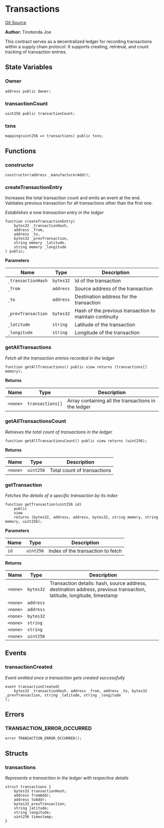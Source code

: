 # Transactions
[Git Source](https://github.com/tinotendajoe01/Solidity-Blochain/blob/eacbf6f1ab8174a4c8abbfec3ad125841d672252/src/LedgerContracts/Transactions.sol)

**Author:**
Tinotenda Joe

This contract serves as a decentralized ledger for recording transactions within a supply chain protocol. It supports creating, retrieval, and count tracking of transaction entries.


## State Variables
### Owner

```solidity
address public Owner;
```


### transactionCount

```solidity
uint256 public transactionCount;
```


### txns

```solidity
mapping(uint256 => transactions) public txns;
```


## Functions
### constructor


```solidity
constructor(address _manufacturerAddr);
```

### createTransactionEntry

Increases the total transaction count and emits an event at the end. Validates previous transaction for all transactions other than the first one.

*Establishes a new transaction entry in the ledger*


```solidity
function createTransactionEntry(
    bytes32 _transactionHash,
    address _from,
    address _to,
    bytes32 _prevTransaction,
    string memory _latitude,
    string memory _longitude
) public;
```
**Parameters**

|Name|Type|Description|
|----|----|-----------|
|`_transactionHash`|`bytes32`|Id of the transaction|
|`_from`|`address`|Source address of the transaction|
|`_to`|`address`|Destination address for the transaction|
|`_prevTransaction`|`bytes32`|Hash of the previous transaction to maintain continuity|
|`_latitude`|`string`|Latitude of the transaction|
|`_longitude`|`string`|Longitude of the transaction|


### getAllTransactions

*Fetch all the transaction entries recorded in the ledger*


```solidity
function getAllTransactions() public view returns (transactions[] memory);
```
**Returns**

|Name|Type|Description|
|----|----|-----------|
|`<none>`|`transactions[]`|Array containing all the transactions in the ledger|


### getAllTransactionsCount

*Retrieves the total count of transactions in the ledger*


```solidity
function getAllTransactionsCount() public view returns (uint256);
```
**Returns**

|Name|Type|Description|
|----|----|-----------|
|`<none>`|`uint256`|Total count of transactions|


### getTransaction

*Fetches the details of a specific transaction by its index*


```solidity
function getTransaction(uint256 id)
    public
    view
    returns (bytes32, address, address, bytes32, string memory, string memory, uint256);
```
**Parameters**

|Name|Type|Description|
|----|----|-----------|
|`id`|`uint256`|Index of the transaction to fetch|

**Returns**

|Name|Type|Description|
|----|----|-----------|
|`<none>`|`bytes32`|Transaction details: hash, source address, destination address, previous transaction, latitude, longitude, timestamp|
|`<none>`|`address`||
|`<none>`|`address`||
|`<none>`|`bytes32`||
|`<none>`|`string`||
|`<none>`|`string`||
|`<none>`|`uint256`||


## Events
### transactionCreated
*Event emitted once a transaction gets created successfully*


```solidity
event transactionCreated(
    bytes32 _transactionHash, address _from, address _to, bytes32 _prevTransaction, string _latitude, string _longitude
);
```

## Errors
### TRANSACTION_ERROR_OCCURRED

```solidity
error TRANSACTION_ERROR_OCCURRED();
```

## Structs
### transactions
*Represents a transaction in the ledger with respective details*


```solidity
struct transactions {
    bytes32 transactionHash;
    address fromAddr;
    address toAddr;
    bytes32 prevTransaction;
    string latitude;
    string longitude;
    uint256 timestamp;
}
```

